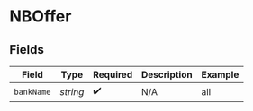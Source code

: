 # NBOffer


## Fields

| Field              | Type               | Required           | Description        | Example            |
| ------------------ | ------------------ | ------------------ | ------------------ | ------------------ |
| `bankName`         | *string*           | :heavy_check_mark: | N/A                | all                |